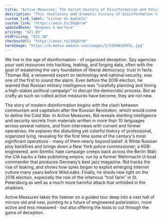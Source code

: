 ```yaml
---
title: "Active Measures: The Secret History of Disinformation and Political Warfare"
description: "This revelatory and dramatic history of disinformation traces the rise of secret organized deception operations from the interwar period to contemporary internet troll farms."
custom_link_label: "Listen on Audible"
custom_link: "https://amzn.to/3Oq8rnW"
updatedDate: "Weapons & Warfare"
pricing: "$21.83"
oldPricing: "$31.18"
checkoutUrl: "https://amzn.to/3Oq8rnW"
heroImage: "https://m.media-amazon.com/images/I/51N4NiERISL.jpg"
---
```


We live in the age of disinformation - of organized deception. Spy agencies pour vast resources into hacking, leaking, and forging data, often with the goal of weakening the very foundation of liberal democracy: trust in facts. Thomas Rid, a renowned expert on technology and national security, was one of the first to sound the alarm. Even before the 2016 election, he warned that Russian military intelligence was "carefully planning and timing a high-stakes political campaign" to disrupt the democratic process. But as crafty as such so-called active measures have become, they are not new. 

The story of modern disinformation begins with the clash between communism and capitalism after the Russian Revolution, which would come to define the Cold War. In Active Measures, Rid reveals startling intelligence and security secrets from materials written in more than 10 languages across several nations, and from interviews with current and former operatives. He exposes the disturbing yet colorful history of professional, organized lying, revealing for the first time some of the century's most significant operations - many of them nearly beyond belief. A White Russian ploy backfires and brings down a New York police commissioner; a KGB-engineered, anti-Semitic hate campaign creeps back across the Berlin Wall; the CIA backs a fake publishing empire, run by a former Wehrmacht U-boat commander that produces Germany’s best jazz magazine. Rid tracks the rise of leaking, and shows how spies began to exploit emerging internet culture many years before WikiLeaks. Finally, he sheds new light on the 2016 election, especially the role of the infamous "troll farm" in St. Petersburg as well as a much more harmful attack that unfolded in the shadows.

Active Measures takes the listener on a guided tour deep into a vast hall of mirrors old and new, pointing to a future of engineered polarization, more active and less measured - but also offering the tools to cut through the game of deception.
